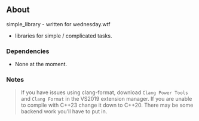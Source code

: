 ## About
simple_library - written for wednesday.wtf
- libraries for simple / complicated tasks.

### Dependencies
- None at the moment.

### Notes
> If you have issues using clang-format, download `Clang Power Tools` and `Clang Format` in the VS2019 extension manager.
> If you are unable to compile with C++23 change it down to C++20. There may be some backend work you'll have to put in.
